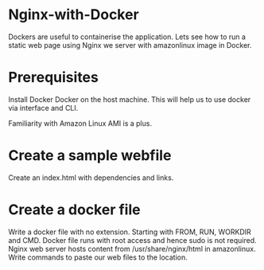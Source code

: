 # Nginx-with-Docker

Dockers are useful to containerise the application. Lets see how to run a static web page using Nginx we server with amazonlinux image in Docker.

# Prerequisites

Install Docker Docker on the host machine. This will help us to use docker via interface and CLI.

Familiarity with Amazon Linux AMI is a plus.

# Create a sample webfile

Create an index.html with dependencies and links.

# Create a docker file

Write a docker file with no extension. Starting with FROM, RUN, WORKDIR and CMD. Docker file runs with root access and hence sudo is not required.
Nginx web server hosts content from /usr/share/nginx/html in amazonlinux. Write commands to paste our web files to the location.
